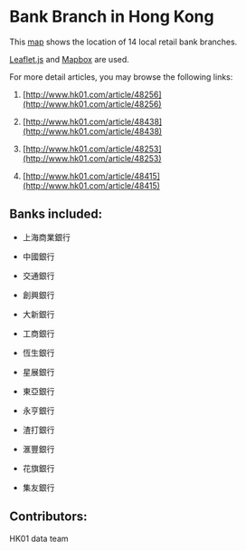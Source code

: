 # Bank Branch in Hong Kong

This [map](http://hk01data.github.io/bank/) shows the location of 14 local retail bank branches.

[Leaflet.js](http://leafletjs.com/) and [Mapbox](https://www.mapbox.com/) are used.

For more detail articles, you may browse the following links:

1. [http://www.hk01.com/article/48256](http://www.hk01.com/article/48256)

2. [http://www.hk01.com/article/48438](http://www.hk01.com/article/48438)

3. [http://www.hk01.com/article/48253](http://www.hk01.com/article/48253)

4. [http://www.hk01.com/article/48415](http://www.hk01.com/article/48415)

## Banks included:

* 上海商業銀行

* 中國銀行

* 交通銀行

* 創興銀行

* 大新銀行

* 工商銀行

* 恆生銀行

* 星展銀行

* 東亞銀行

* 永亨銀行

* 渣打銀行

* 滙豐銀行

* 花旗銀行

* 集友銀行

## Contributors:
HK01 data team